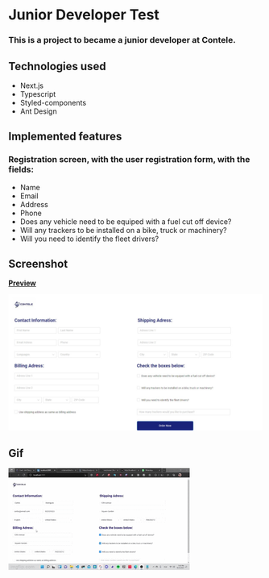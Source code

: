 # Junior Developer Test

### This is a project to became a junior developer at **Contele**.

## Technologies used
- Next.js
- Typescript
- Styled-components
- Ant Design

## Implemented features

### Registration screen, with the user registration form, with the fields:

- Name
- Email
- Address
- Phone
- Does any vehicle need to be equiped with a fuel cut off device?
- Will any trackers to be installed on a bike, truck or machinery?
- Will you need to identify the fleet drivers?

## Screenshot
[**Preview**](https://nextjs-styled-typescript.vercel.app/)

![](.github/contele.jpeg)

## Gif
![](.github/contele.gif)

